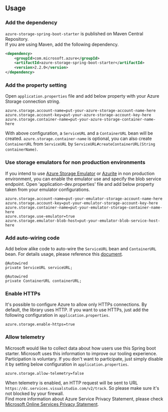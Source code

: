 ## Usage

### Add the dependency

`azure-storage-spring-boot-starter` is published on Maven Central Repository.  
If you are using Maven, add the following dependency.  

```xml
<dependency>
    <groupId>com.microsoft.azure</groupId>
    <artifactId>azure-storage-spring-boot-starter</artifactId>
    <version>2.2.0</version>
</dependency>
```

### Add the property setting

Open `application.properties` file and add below property with your Azure Storage connection string.

```
azure.storage.account-name=put-your-azure-storage-account-name-here
azure.storage.account-key=put-your-azure-storage-account-key-here
azure.storage.container-name=put-your-azure-storage-container-name-here
```

With above configuration, a `ServiceURL` and a `ContainerURL` bean will be created.
`azure.storage.container-name` is optional, you can also create `ContainerURL` from `ServiceURL` by `ServiceURL#createContainerURL(String containerName)`.

### Use storage emulators for non production environments

If you intend to use [Azure Storage Emulator](https://docs.microsoft.com/en-us/azure/storage/common/storage-use-azurite) or [Azurite](https://github.com/Azure/Azurite) in non production environment, you can enable the emulator use and specify the blob service endpoint.
Open 'application-dev.properties' file and add below property taken from your emulator configurations.

```
azure.storage.account-name=put-your-emulator-storage-account-name-here
azure.storage.account-key=put-your-emulator-storage-account-key-here
azure.storage.container-name=put-your-emulator-storage-container-name-here
azure.storage.use-emulator=true
azure.storage.emulator-blob-host=put-your-emulator-blob-service-host-here
``` 

### Add auto-wiring code

Add below alike code to auto-wire the `ServiceURL` bean and `ContainerURL` bean. For details usage, please reference this [document](https://docs.microsoft.com/en-us/azure/storage/blobs/storage-quickstart-blobs-java-v10#upload-blobs-to-the-container).

```
@Autowired
private ServiceURL serviceURL;

@Autowired
private ContainerURL containerURL;
```

### Enable HTTPs

It's possible to configure Azure to allow only HTTPs connections. By default, the library uses HTTP. If you want to use HTTPs, just add the following configuration in `application.properties`.
```
azure.storage.enable-https=true
```

### Allow telemetry
Microsoft would like to collect data about how users use this Spring boot starter. Microsoft uses this information to improve our tooling experience. Participation is voluntary. If you don't want to participate, just simply disable it by setting below configuration in `application.properties`.
```
azure.storage.allow-telemetry=false
```
When telemetry is enabled, an HTTP request will be sent to URL `https://dc.services.visualstudio.com/v2/track`. So please make sure it's not blocked by your firewall.  
Find more information about Azure Service Privacy Statement, please check [Microsoft Online Services Privacy Statement](https://www.microsoft.com/en-us/privacystatement/OnlineServices/Default.aspx). 

